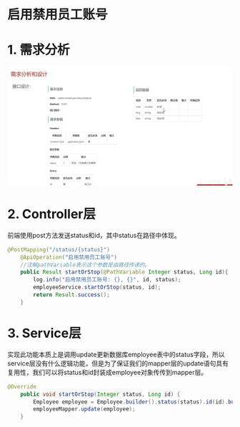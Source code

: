 # 启用禁用员工账号

# 1. 需求分析

![](image/image_r713l5nidt.png)

# 2. Controller层

前端使用post方法发送status和id，其中status在路径中体现。

```java
@PostMapping("/status/{status}")
    @ApiOperation("启用禁用员工账号")
    //注解pathVariable表示这个参数是由路径传递的。
    public Result startOrStop(@PathVariable Integer status, Long id){
        log.info("启用禁用员工账号: {}, {}", id, status);
        employeeService.startOrStop(status, id);
        return Result.success();
    }
```

# 3. Service层

实现此功能本质上是调用update更新数据库employee表中的status字段，所以service层没有什么逻辑功能，但是为了保证我们的mapper层的update语句具有复用性，我们可以将status和id封装成employee对象传传到mapper层。

```java
@Override
    public void startOrStop(Integer status, Long id) {
        Employee employee = Employee.builder().status(status).id(id).build();
        employeeMapper.update(employee);
    }
```
